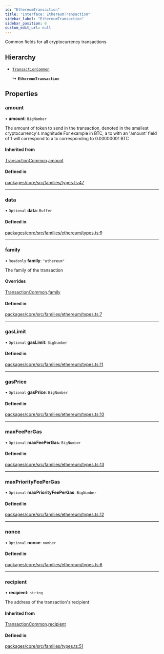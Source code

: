 ```yaml
---
id: "EthereumTransaction"
title: "Interface: EthereumTransaction"
sidebar_label: "EthereumTransaction"
sidebar_position: 0
custom_edit_url: null
---
```


Common fields for all cryptocurrency transactions

## Hierarchy

- [`TransactionCommon`](TransactionCommon.md)

  ↳ **`EthereumTransaction`**

## Properties

### amount

• **amount**: `BigNumber`

The amount of token to send in the transaction, denoted in the smallest cryptocurrency's magnitude
For example in BTC, a tx with an 'amount' field of 1 will correspond to a tx corresponding to 0.00000001 BTC

#### Inherited from

[TransactionCommon](TransactionCommon.md).[amount](TransactionCommon.md#amount)

#### Defined in

[packages/core/src/families/types.ts:47](https://github.com/LedgerHQ/wallet-api/blob/main/packages/core/src/families/types.ts#L47)

___

### data

• `Optional` **data**: `Buffer`

#### Defined in

[packages/core/src/families/ethereum/types.ts:9](https://github.com/LedgerHQ/wallet-api/blob/main/packages/core/src/families/ethereum/types.ts#L9)

___

### family

• `Readonly` **family**: ``"ethereum"``

The family of the transaction

#### Overrides

[TransactionCommon](TransactionCommon.md).[family](TransactionCommon.md#family)

#### Defined in

[packages/core/src/families/ethereum/types.ts:7](https://github.com/LedgerHQ/wallet-api/blob/main/packages/core/src/families/ethereum/types.ts#L7)

___

### gasLimit

• `Optional` **gasLimit**: `BigNumber`

#### Defined in

[packages/core/src/families/ethereum/types.ts:11](https://github.com/LedgerHQ/wallet-api/blob/main/packages/core/src/families/ethereum/types.ts#L11)

___

### gasPrice

• `Optional` **gasPrice**: `BigNumber`

#### Defined in

[packages/core/src/families/ethereum/types.ts:10](https://github.com/LedgerHQ/wallet-api/blob/main/packages/core/src/families/ethereum/types.ts#L10)

___

### maxFeePerGas

• `Optional` **maxFeePerGas**: `BigNumber`

#### Defined in

[packages/core/src/families/ethereum/types.ts:13](https://github.com/LedgerHQ/wallet-api/blob/main/packages/core/src/families/ethereum/types.ts#L13)

___

### maxPriorityFeePerGas

• `Optional` **maxPriorityFeePerGas**: `BigNumber`

#### Defined in

[packages/core/src/families/ethereum/types.ts:12](https://github.com/LedgerHQ/wallet-api/blob/main/packages/core/src/families/ethereum/types.ts#L12)

___

### nonce

• `Optional` **nonce**: `number`

#### Defined in

[packages/core/src/families/ethereum/types.ts:8](https://github.com/LedgerHQ/wallet-api/blob/main/packages/core/src/families/ethereum/types.ts#L8)

___

### recipient

• **recipient**: `string`

The address of the transaction's recipient

#### Inherited from

[TransactionCommon](TransactionCommon.md).[recipient](TransactionCommon.md#recipient)

#### Defined in

[packages/core/src/families/types.ts:51](https://github.com/LedgerHQ/wallet-api/blob/main/packages/core/src/families/types.ts#L51)
